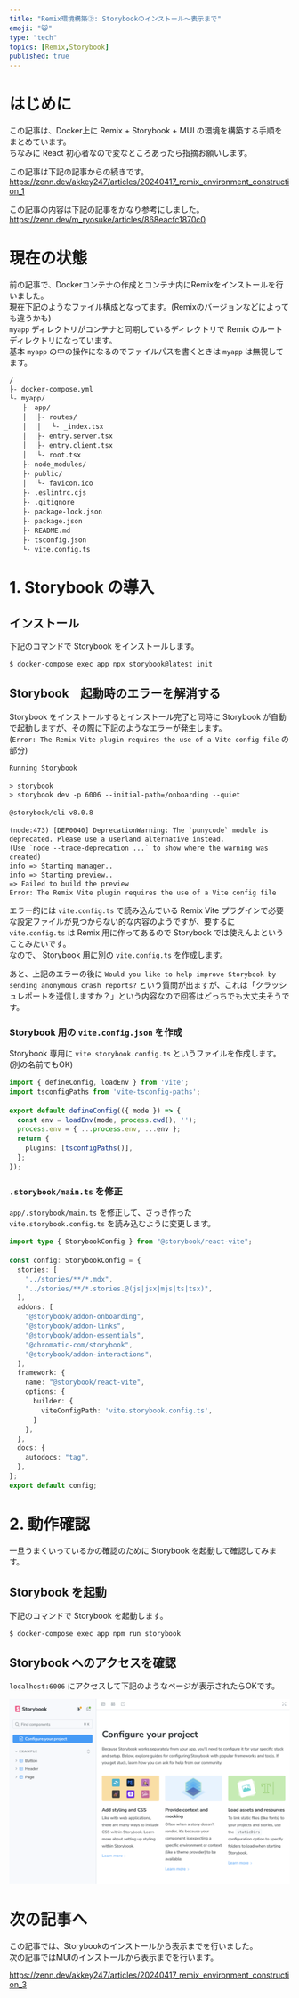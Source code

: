```yaml
---
title: "Remix環境構築②: Storybookのインストール～表示まで"
emoji: "😺"
type: "tech"
topics: [Remix,Storybook]
published: true
---
```


# はじめに

この記事は、Docker上に Remix + Storybook + MUI の環境を構築する手順をまとめています。  
ちなみに React 初心者なので変なところあったら指摘お願いします。  

この記事は下記の記事からの続きです。  
https://zenn.dev/akkey247/articles/20240417_remix_environment_construction_1

この記事の内容は下記の記事をかなり参考にしました。  
https://zenn.dev/m_ryosuke/articles/868eacfc1870c0

# 現在の状態

前の記事で、Dockerコンテナの作成とコンテナ内にRemixをインストールを行いました。  
現在下記のようなファイル構成となってます。(Remixのバージョンなどによっても違うかも)  
`myapp` ディレクトリがコンテナと同期しているディレクトリで Remix のルートディレクトリになっています。  
基本 `myapp` の中の操作になるのでファイルパスを書くときは `myapp` は無視してます。  

```
/
├- docker-compose.yml
└- myapp/
　　├- app/
　　│ 　├- routes/
　　│ 　│ 　└- _index.tsx
　　│ 　├- entry.server.tsx
　　│ 　├- entry.client.tsx
　　│ 　└- root.tsx
　　├- node_modules/
　　├- public/
　　│ 　└- favicon.ico
　　├- .eslintrc.cjs
　　├- .gitignore
　　├- package-lock.json
　　├- package.json
　　├- README.md
　　├- tsconfig.json
　　└- vite.config.ts
```

# 1. Storybook の導入

## インストール

下記のコマンドで Storybook をインストールします。  

```
$ docker-compose exec app npx storybook@latest init
```

## Storybook　起動時のエラーを解消する

Storybook をインストールするとインストール完了と同時に Storybook が自動で起動しますが、その際に下記のようなエラーが発生します。  
(`Error: The Remix Vite plugin requires the use of a Vite config file` の部分)  

```
Running Storybook

> storybook
> storybook dev -p 6006 --initial-path=/onboarding --quiet

@storybook/cli v8.0.8

(node:473) [DEP0040] DeprecationWarning: The `punycode` module is deprecated. Please use a userland alternative instead.
(Use `node --trace-deprecation ...` to show where the warning was created)
info => Starting manager..
info => Starting preview..
=> Failed to build the preview
Error: The Remix Vite plugin requires the use of a Vite config file
```

エラー的には `vite.config.ts` で読み込んでいる Remix Vite プラグインで必要な設定ファイルが見つからない的な内容のようですが、要するに `vite.config.ts` は Remix 用に作ってあるので Storybook では使えんよということみたいです。  
なので、 Storybook 用に別の `vite.config.ts` を作成します。  

あと、上記のエラーの後に `Would you like to help improve Storybook by sending anonymous crash reports?` という質問が出ますが、これは「クラッシュレポートを送信しますか？」という内容なので回答はどっちでも大丈夫そうです。  

### Storybook 用の `vite.config.json` を作成

Storybook 専用に `vite.storybook.config.ts` というファイルを作成します。(別の名前でもOK)  

```ts:vite.storybook.config.ts
import { defineConfig, loadEnv } from 'vite';
import tsconfigPaths from 'vite-tsconfig-paths';

export default defineConfig(({ mode }) => {
  const env = loadEnv(mode, process.cwd(), '');
  process.env = { ...process.env, ...env };
  return {
    plugins: [tsconfigPaths()],
  };
});
```

### `.storybook/main.ts` を修正

`app/.storybook/main.ts` を修正して、さっき作った `vite.storybook.config.ts` を読み込むように変更します。  

```ts:app/.storybook/main.ts
import type { StorybookConfig } from "@storybook/react-vite";

const config: StorybookConfig = {
  stories: [
    "../stories/**/*.mdx",
    "../stories/**/*.stories.@(js|jsx|mjs|ts|tsx)",
  ],
  addons: [
    "@storybook/addon-onboarding",
    "@storybook/addon-links",
    "@storybook/addon-essentials",
    "@chromatic-com/storybook",
    "@storybook/addon-interactions",
  ],
  framework: {
    name: "@storybook/react-vite",
    options: {
      builder: {
        viteConfigPath: 'vite.storybook.config.ts',
      }
    },
  },
  docs: {
    autodocs: "tag",
  },
};
export default config;
```

# 2. 動作確認

一旦うまくいっているかの確認のために Storybook を起動して確認してみます。  

## Storybook を起動

下記のコマンドで Storybook を起動します。  

```
$ docker-compose exec app npm run storybook
```

## Storybook へのアクセスを確認

`localhost:6006` にアクセスして下記のようなページが表示されたらOKです。  

![](/images/20240417_remix_environment_construction_2__image1.png)

# 次の記事へ

この記事では、Storybookのインストールから表示までを行いました。  
次の記事ではMUIのインストールから表示までを行います。  

https://zenn.dev/akkey247/articles/20240417_remix_environment_construction_3